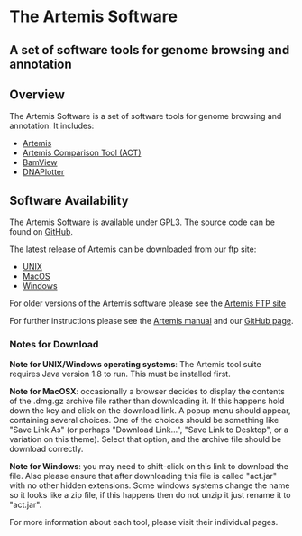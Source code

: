 # The Artemis Software
## A set of software tools for genome browsing and annotation

## Overview
The Artemis Software is a set of software tools for genome browsing and annotation. It includes:

* [Artemis](Artemis/)
* [Artemis Comparison Tool (ACT)](ACT/)
* [BamView](BamView/)
* [DNAPlotter](DNAPlotter)

## Software Availability
The Artemis Software is available under GPL3. The source code can be found on [GitHub](https://github.com/sanger-pathogens/Artemis).
  
The latest release of Artemis can be downloaded from our ftp site:
  
* [UNIX](ftp://ftp.sanger.ac.uk/pub/resources/software/artemis/artemis.tar.gz)
* [MacOS](ftp://ftp.sanger.ac.uk/pub/resources/software/artemis/artemis.dmg.gz)
* [Windows](ftp://ftp.sanger.ac.uk/pub/resources/software/artemis/artemis-windows.zip)
  
For older versions of the Artemis software please see the [Artemis FTP site](ftp://ftp.sanger.ac.uk/pub/resources/software/artemis/)
  
For further instructions please see the [Artemis manual](ftp://ftp.sanger.ac.uk/pub/resources/software/artemis/artemis.pdf) and our [GitHub page](https://github.com/sanger-pathogens/Artemis/).

### Notes for Download

__Note for UNIX/Windows operating systems__: The Artemis tool suite requires Java version 1.8 to run. This must be installed first.
   
__Note for MacOSX__: occasionally a browser decides to display the contents of the .dmg.gz archive file rather than downloading it. If this happens hold down the <control> key and click on the download link. A popup menu should appear, containing several choices. One of the choices should be something like "Save Link As" (or perhaps "Download Link...", "Save Link to Desktop", or a variation on this theme). Select that option, and the archive file should be download correctly.
  
__Note for Windows__: you may need to shift-click on this link to download the file. Also please ensure that after downloading this file is called "act.jar" with no other hidden extensions. Some windows systems change the name so it looks like a zip file, if this happens then do not unzip it just rename it to "act.jar".

For more information about each tool, please visit their individual pages.